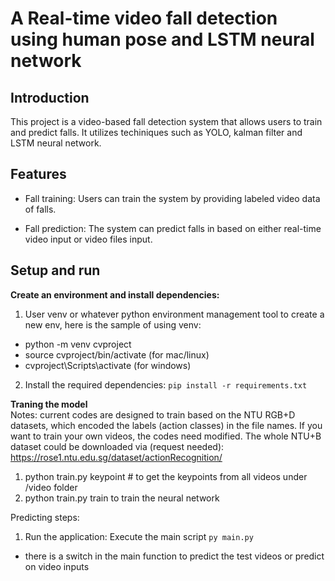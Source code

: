 # A Real-time video fall detection using human pose and LSTM neural network

## Introduction
This project is a video-based fall detection system that allows users to train and predict falls. It utilizes techiniques such as YOLO, kalman filter and LSTM neural network.

## Features
- Fall training: Users can train the system by providing labeled video data of falls.

- Fall prediction: The system can predict falls in based on either real-time video input or video files input.

## Setup and run
**Create an environment and install dependencies:**
1. User venv or whatever python environment management tool to create a new env, here is the sample of using venv:
- python -m venv cvproject
- source cvproject/bin/activate (for mac/linux)
- cvproject\Scripts\activate (for windows)
2. Install the required dependencies: `pip install -r requirements.txt`

**Traning the model**  
Notes: current codes are designed to train based on the NTU RGB+D datasets, which encoded the labels (action classes) in the file names. If you want to train your own videos, the codes need modified.
The whole NTU+B dataset could be downloaded via (request needed):
https://rose1.ntu.edu.sg/dataset/actionRecognition/

1. python train.py keypoint # to get the keypoints from all videos under /video folder
2. python train.py train to train the neural network


Predicting steps:  
1. Run the application: Execute the main script `py main.py` 
- there is a switch in the main function to predict the test videos or predict on video inputs
